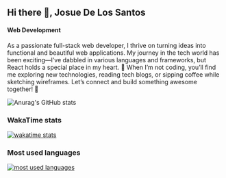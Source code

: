 ## Hi there 👋, Josue De Los Santos
#### Web Development

As a passionate full-stack web developer, I thrive on turning ideas into functional and beautiful web applications. My journey in the tech world has been exciting—I’ve dabbled in various languages and frameworks, but React holds a special place in my heart. 🚀 When I’m not coding, you’ll find me exploring new technologies, reading tech blogs, or sipping coffee while sketching wireframes. Let’s connect and build something awesome together! 🌟

![Anurag's GitHub stats](https://github-readme-stats.vercel.app/api?username=JosueDeLosSantos&show_icons=true&theme=radical)

### WakaTime stats

<div>
  <a href="https://github.com/GeisonJr">
    <img
      alt="wakatime stats"
      title="WakaTime stats"
      loading="lazy"
      src="https://github-readme-stats.vercel.app/api/wakatime?username=JosueDeLosSantos&locale=en&theme=transparent&hide_title=true&layout=compact&langs_count=20&display_format=percent"
    />
  </a>
</div>

### Most used languages

<div>
  <a href="https://github.com/GeisonJr">
    <img
      alt="most used languages"
      title="Most used languages"
      loading="lazy"
      src="https://github-readme-stats.vercel.app/api/top-langs/?username=JosueDeLosSantos&locale=en&theme=transparent&hide_title=true&layout=compact&langs_count=20&size_weight=0.5&count_weight=0.5"
    />
  </a>
</div>
